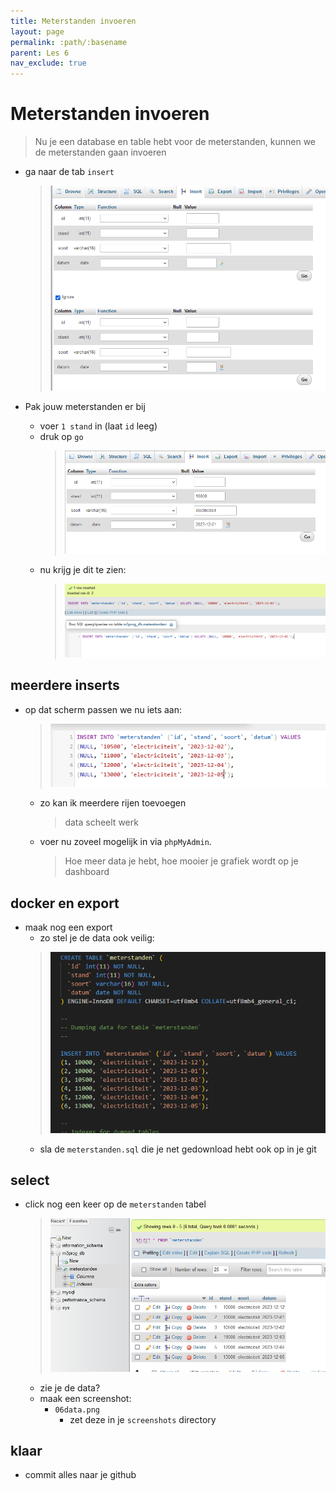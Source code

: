 ```yaml
---
title: Meterstanden invoeren
layout: page 
permalink: :path/:basename 
parent: Les 6 
nav_exclude: true
---
```


# Meterstanden invoeren

> Nu je een database en table hebt voor de meterstanden, kunnen we de meterstanden gaan invoeren

- ga naar de tab `insert`
    > ![](img/insert.PNG)

- Pak jouw meterstanden er bij
    - voer `1 stand` in (laat `id` leeg)
    - druk op `go`
        > ![](img/insertdata.PNG)
    - nu krijg je dit te zien:
        > ![](img/inserted.PNG)
    
## meerdere inserts

- op dat scherm passen we nu iets aan:
    > ![](img/meer.PNG)
    - zo kan ik meerdere rijen toevoegen
        > data scheelt werk
    - voer nu zoveel mogelijk in via `phpMyAdmin`.
        > Hoe meer data je hebt, hoe mooier je grafiek wordt op je dashboard


## docker en export

- maak nog een export
    - zo stel je de data ook veilig:
    > ![](img/dump.PNG)
    - sla de `meterstanden.sql` die je net gedownload hebt ook op in je git


## select

- click nog een keer op de `meterstanden` tabel
    > ![](img/data.PNG)
    - zie je de data?
    - maak een screenshot:
        - `06data.png`
            - zet deze in je `screenshots` directory

## klaar
- commit alles naar je github





